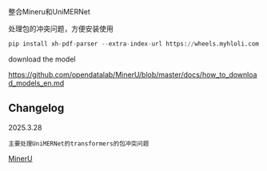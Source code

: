 整合Mineru和UniMERNet

处理包的冲突问题，方便安装使用
```python
pip install xh-pdf-parser --extra-index-url https://wheels.myhloli.com
```

download the model

https://github.com/opendatalab/MinerU/blob/master/docs/how_to_download_models_en.md

## Changelog
2025.3.28

    主要处理UniMERNet的transformers的包冲突问题

[MinerU](https://github.com/opendatalab/MinerU) 